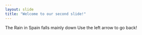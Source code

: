 ```yaml
---
layout: slide
title: "Welcome to our second slide!"
---
```

The Rain in Spain falls mainly down
Use the left arrow to go back!
